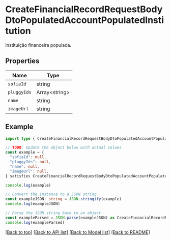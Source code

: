 
# CreateFinancialRecordRequestBodyDtoPopulatedAccountPopulatedInstitution

Instituição financeira populada.

## Properties

Name | Type
------------ | -------------
`sofiaId` | string
`pluggyIds` | Array&lt;string&gt;
`name` | string
`imageUrl` | string

## Example

```typescript
import type { CreateFinancialRecordRequestBodyDtoPopulatedAccountPopulatedInstitution } from '@usesofia/pegasus-core-api-sdk'

// TODO: Update the object below with actual values
const example = {
  "sofiaId": null,
  "pluggyIds": null,
  "name": null,
  "imageUrl": null,
} satisfies CreateFinancialRecordRequestBodyDtoPopulatedAccountPopulatedInstitution

console.log(example)

// Convert the instance to a JSON string
const exampleJSON: string = JSON.stringify(example)
console.log(exampleJSON)

// Parse the JSON string back to an object
const exampleParsed = JSON.parse(exampleJSON) as CreateFinancialRecordRequestBodyDtoPopulatedAccountPopulatedInstitution
console.log(exampleParsed)
```

[[Back to top]](#) [[Back to API list]](../README.md#api-endpoints) [[Back to Model list]](../README.md#models) [[Back to README]](../README.md)


